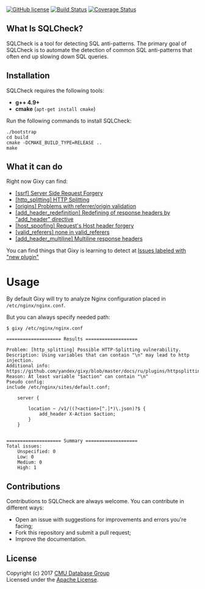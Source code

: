 
[![GitHub license](https://img.shields.io/badge/license-apache-blue.svg?style=flat)](https://www.apache.org/licenses/LICENSE-2.0)
[![Build Status](https://travis-ci.org/jarulraj/sqlcheck.svg?branch=master)](https://travis-ci.org/jarulraj/sqlcheck)
[![Coverage Status](https://coveralls.io/repos/github/jarulraj/sqlcheck/badge.svg?branch=master)](https://coveralls.io/github/jarulraj/sqlcheck?branch=master)

## What Is SQLCheck?

SQLCheck is a tool for detecting SQL anti-patterns. The primary goal of SQLCheck is to automate the detection of common SQL anti-patterns that often end up slowing down  SQL queries.

## Installation

SQLCheck requires the following tools:

- **g++ 4.9+** 
- **cmake** (`apt-get install cmake`) 

Run the following commands to install SQLCheck:

```
./bootstrap
cd build
cmake -DCMAKE_BUILD_TYPE=RELEASE ..
make
```

## What it can do
Right now Gixy can find:
  * [[ssrf] Server Side Request Forgery](https://github.com/yandex/gixy/blob/master/docs/en/plugins/ssrf.md)
  * [[http_splitting] HTTP Splitting](https://github.com/yandex/gixy/blob/master/docs/en/plugins/httpsplitting.md)
  * [[origins] Problems with referrer/origin validation](https://github.com/yandex/gixy/blob/master/docs/en/plugins/origins.md)
  * [[add_header_redefinition] Redefining of response headers by  "add_header" directive](https://github.com/yandex/gixy/blob/master/docs/en/plugins/addheaderredefinition.md)
  * [[host_spoofing] Request's Host header forgery](https://github.com/yandex/gixy/blob/master/docs/en/plugins/hostspoofing.md)
  * [[valid_referers] none in valid_referers](https://github.com/yandex/gixy/blob/master/docs/en/plugins/validreferers.md)
  * [[add_header_multiline] Multiline response headers](https://github.com/yandex/gixy/blob/master/docs/en/plugins/addheadermultiline.md)

You can find things that Gixy is learning to detect at [Issues labeled with "new plugin"](https://github.com/yandex/gixy/issues?q=is%3Aissue+is%3Aopen+label%3A%22new+plugin%22)


# Usage
By default Gixy will try to analyze Nginx configuration placed in `/etc/nginx/nginx.conf`.

But you can always specify needed path:
```
$ gixy /etc/nginx/nginx.conf

==================== Results ===================

Problem: [http_splitting] Possible HTTP-Splitting vulnerability.
Description: Using variables that can contain "\n" may lead to http injection.
Additional info: https://github.com/yandex/gixy/blob/master/docs/ru/plugins/httpsplitting.md
Reason: At least variable "$action" can contain "\n"
Pseudo config:
include /etc/nginx/sites/default.conf;

	server {

		location ~ /v1/((?<action>[^.]*)\.json)?$ {
			add_header X-Action $action;
		}
	}


==================== Summary ===================
Total issues:
    Unspecified: 0
    Low: 0
    Medium: 0
    High: 1
```


## Contributions

Contributions to SQLCheck are always welcome. You can contribute in different ways:
* Open an issue with suggestions for improvements and errors you're facing;
* Fork this repository and submit a pull request;
* Improve the documentation.

## License

Copyright (c) 2017 [CMU Database Group](http://db.cs.cmu.edu/)  
Licensed under the [Apache License](LICENSE).
